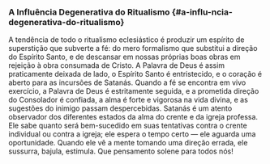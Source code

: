 ### A Influência Degenerativa do Ritualismo {#a-influ-ncia-degenerativa-do-ritualismo}

A tendência de todo o ritualismo eclesiástico é produzir um espírito de superstição que subverte a fé: do mero formalismo que substitui a direção do Espírito Santo, e de descansar em nossas próprias boas obras em rejeição à obra consumada de Cristo. A Palavra de Deus é assim praticamente deixada de lado, o Espírito Santo é entristecido, e o coração é aberto para as incursões de Satanás. Quando a fé se encontra em vivo exercício, a Palavra de Deus é estritamente seguida, e a prometida direção do Consolador é confiada, a alma é forte e vigorosa na vida divina, e as sugestões do inimigo passam despercebidas. Satanás é um atento observador dos diferentes estados da alma do crente e da igreja professa. Ele sabe quanto será bem-sucedido em suas tentativas contra o crente individual ou contra a igreja; ele espera o tempo certo — ele aguarda uma oportunidade. Quando ele vê a mente tomando uma direção errada, ele sussurra, bajula, estimula. Que pensamento solene para todos nós!